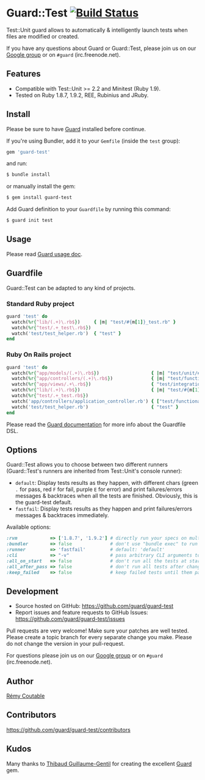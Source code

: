 # Guard::Test [![Build Status](http://travis-ci.org/guard/guard-test.png)](http://travis-ci.org/guard/guard-test)

Test::Unit guard allows to automatically & intelligently launch tests when files are modified or created.

If you have any questions about Guard or Guard::Test, please join us on our [Google group](http://groups.google.com/group/guard-dev) or on `#guard` (irc.freenode.net).

## Features

- Compatible with Test::Unit >= 2.2 and Minitest (Ruby 1.9).
- Tested on Ruby 1.8.7, 1.9.2, REE, Rubinius and JRuby.

## Install

Please be sure to have [Guard](https://github.com/guard/guard) installed before continue.

If you're using Bundler, add it to your `Gemfile` (inside the `test` group):

```ruby
gem 'guard-test'
```

and run:

```bash
$ bundle install
```

or manually install the gem:

```bash
$ gem install guard-test
```

Add Guard definition to your `Guardfile` by running this command:

```bash
$ guard init test
```

## Usage

Please read [Guard usage doc](https://github.com/guard/guard#readme).

## Guardfile

Guard::Test can be adapted to any kind of projects.

### Standard Ruby project

```ruby
guard 'test' do
  watch(%r{^lib/(.+)\.rb$})     { |m| "test/#{m[1]}_test.rb" }
  watch(%r{^test/.+_test\.rb$})
  watch('test/test_helper.rb')  { "test" }
end
```

### Ruby On Rails project

```ruby
guard 'test' do
  watch(%r{^app/models/(.+)\.rb$})                   { |m| "test/unit/#{m[1]}_test.rb" }
  watch(%r{^app/controllers/(.+)\.rb$})              { |m| "test/functional/#{m[1]}_test.rb" }
  watch(%r{^app/views/.+\.rb$})                      { "test/integration" }
  watch(%r{^lib/(.+)\.rb$})                          { |m| "test/#{m[1]}_test.rb" }
  watch(%r{^test/.+_test.rb$})
  watch('app/controllers/application_controller.rb') { ["test/functional", "test/integration"] }
  watch('test/test_helper.rb')                       { "test" }
end
```

Please read the [Guard documentation](https://github.com/guard/guard#readme) for more info about the Guardfile DSL.

## Options

Guard::Test allows you to choose between two different runners (Guard::Test's runners are inherited from Test::Unit's console runner):

- `default`: Display tests results as they happen, with different chars (green `.` for pass, red `F` for fail, purple `E` for error) 
             and print failures/errors messages & backtraces when all the tests are finished. Obviously, this is the guard-test default.
- `fastfail`: Display tests results as they happen and print failures/errors messages & backtraces immediately.

Available options:

```ruby
:rvm            => ['1.8.7', '1.9.2'] # directly run your specs on multiple Rubies, default: nil
:bundler        => false              # don't use "bundle exec" to run the test command, default: true if a you have a Gemfile
:runner         => 'fastfail'         # default: 'default'
:cli            => "-v"               # pass arbitrary CLI arguments to the Ruby command that runs the tests, default: nil
:all_on_start   => false              # don't run all the tests at startup, default: true
:all_after_pass => false              # don't run all tests after changed tests pass, default: true
:keep_failed    => false              # keep failed tests until them pass, default: true
```

## Development

- Source hosted on GitHub: https://github.com/guard/guard-test
- Report issues and feature requests to GitHub Issues: https://github.com/guard/guard-test/issues

Pull requests are very welcome! Make sure your patches are well tested. Please create a topic branch for every separate change you make. Please do not change the version in your pull-request.

For questions please join us on our [Google group](http://groups.google.com/group/guard-dev) or on `#guard` (irc.freenode.net).

## Author

[Rémy Coutable](https://github.com/rymai)

## Contributors

https://github.com/guard/guard-test/contributors

## Kudos

Many thanks to [Thibaud Guillaume-Gentil](https://github.com/thibaudgg) for creating the excellent [Guard](https://github.com/guard/guard) gem.
